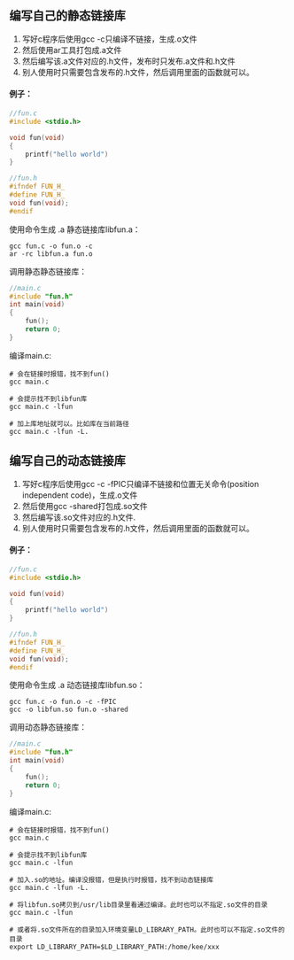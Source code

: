 ## 编写自己的静态链接库
1. 写好c程序后使用gcc -c只编译不链接，生成.o文件
2. 然后使用ar工具打包成.a文件
3. 然后编写该.a文件对应的.h文件，发布时只发布.a文件和.h文件
4. 别人使用时只需要包含发布的.h文件，然后调用里面的函数就可以。
#### 例子：
```c
//fun.c
#include <stdio.h>

void fun(void)
{
    printf("hello world")
}
```
```c
//fun.h
#ifndef FUN_H_
#define FUN_H_
void fun(void);
#endif
```
使用命令生成 .a 静态链接库libfun.a：  
```shell
gcc fun.c -o fun.o -c
ar -rc libfun.a fun.o
```
调用静态静态链接库：
```c
//main.c
#include "fun.h"
int main(void)
{
    fun();
    return 0;
}
```
编译main.c:  
```shell
# 会在链接时报错，找不到fun()
gcc main.c

# 会提示找不到libfun库
gcc main.c -lfun

# 加上库地址就可以。比如库在当前路径
gcc main.c -lfun -L.
```


## 编写自己的动态链接库
1. 写好c程序后使用gcc -c -fPIC只编译不链接和位置无关命令(position independent code)，生成.o文件
2. 然后使用gcc -shared打包成.so文件
3. 然后编写该.so文件对应的.h文件.
4. 别人使用时只需要包含发布的.h文件，然后调用里面的函数就可以。
#### 例子：
```c
//fun.c
#include <stdio.h>

void fun(void)
{
    printf("hello world")
}
```
```c
//fun.h
#ifndef FUN_H_
#define FUN_H_
void fun(void);
#endif
```
使用命令生成 .a 动态链接库libfun.so：  
```shell
gcc fun.c -o fun.o -c -fPIC
gcc -o libfun.so fun.o -shared
```
调用动态静态链接库：
```c
//main.c
#include "fun.h"
int main(void)
{
    fun();
    return 0;
}
```
编译main.c:  
```shell
# 会在链接时报错，找不到fun()
gcc main.c

# 会提示找不到libfun库
gcc main.c -lfun

# 加入.so的地址。编译没报错，但是执行时报错，找不到动态链接库
gcc main.c -lfun -L.

# 将libfun.so拷贝到/usr/lib目录里看通过编译。此时也可以不指定.so文件的目录
gcc main.c -lfun

# 或者将.so文件所在的目录加入环境变量LD_LIBRARY_PATH。此时也可以不指定.so文件的目录
export LD_LIBRARY_PATH=$LD_LIBRARY_PATH:/home/kee/xxx
```